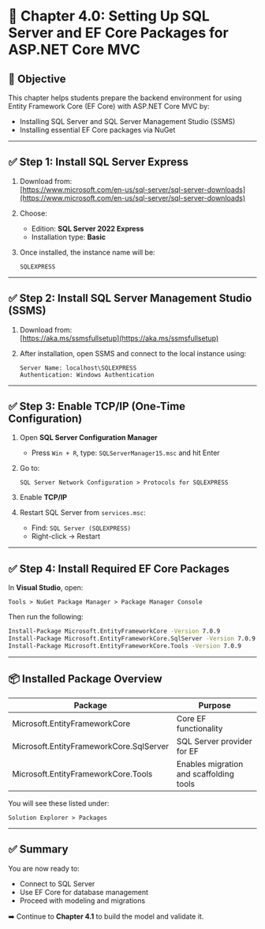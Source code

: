 
# 📘 Chapter 4.0: Setting Up SQL Server and EF Core Packages for ASP.NET Core MVC

## 🎯 Objective

This chapter helps students prepare the backend environment for using Entity Framework Core (EF Core) with ASP.NET Core MVC by:
- Installing SQL Server and SQL Server Management Studio (SSMS)
- Installing essential EF Core packages via NuGet

---

## ✅ Step 1: Install SQL Server Express

1. Download from:  
   [https://www.microsoft.com/en-us/sql-server/sql-server-downloads](https://www.microsoft.com/en-us/sql-server/sql-server-downloads)

2. Choose:
   - Edition: **SQL Server 2022 Express**
   - Installation type: **Basic**

3. Once installed, the instance name will be:  
   ```
   SQLEXPRESS
   ```

---

## ✅ Step 2: Install SQL Server Management Studio (SSMS)

1. Download from:  
   [https://aka.ms/ssmsfullsetup](https://aka.ms/ssmsfullsetup)

2. After installation, open SSMS and connect to the local instance using:

   ```
   Server Name: localhost\SQLEXPRESS
   Authentication: Windows Authentication
   ```

---

## ✅ Step 3: Enable TCP/IP (One-Time Configuration)

1. Open **SQL Server Configuration Manager**
   - Press `Win + R`, type: `SQLServerManager15.msc` and hit Enter

2. Go to:
   ```
   SQL Server Network Configuration > Protocols for SQLEXPRESS
   ```

3. Enable **TCP/IP**

4. Restart SQL Server from `services.msc`:
   - Find: `SQL Server (SQLEXPRESS)`
   - Right-click → Restart

---

## ✅ Step 4: Install Required EF Core Packages

In **Visual Studio**, open:
```
Tools > NuGet Package Manager > Package Manager Console
```

Then run the following:

```bash
Install-Package Microsoft.EntityFrameworkCore -Version 7.0.9
Install-Package Microsoft.EntityFrameworkCore.SqlServer -Version 7.0.9
Install-Package Microsoft.EntityFrameworkCore.Tools -Version 7.0.9
```

---

## 📦 Installed Package Overview

| Package                                 | Purpose                                 |
|----------------------------------------|-----------------------------------------|
| Microsoft.EntityFrameworkCore          | Core EF functionality                   |
| Microsoft.EntityFrameworkCore.SqlServer| SQL Server provider for EF              |
| Microsoft.EntityFrameworkCore.Tools    | Enables migration and scaffolding tools |

You will see these listed under:
```
Solution Explorer > Packages
```

---

## ✅ Summary

You are now ready to:
- Connect to SQL Server
- Use EF Core for database management
- Proceed with modeling and migrations

➡️ Continue to **Chapter 4.1** to build the model and validate it.
